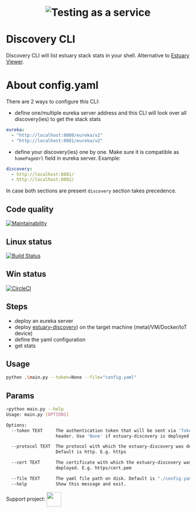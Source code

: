 <h1 align="center"><img src="./docs/images/banner_cli.png" alt="Testing as a service"></h1>  

# Discovery CLI
Discovery CLI will list estuary stack stats in your shell. Alternative to [Estuary Viewer](https://github.com/estuaryoss/estuary-viewer).

# About config.yaml
There are 2 ways to configure this CLI:
- define one/multiple eureka server address and this CLI will look over all discovery(ies) to get the stack stats
```yaml
eureka: 
  - "http://localhost:8080/eureka/v2"
  - "http://localhost:8081/eureka/v2"
```
- define your discovery(ies) one by one. Make sure it is compatible as ```homePageUrl``` field in eureka server. Example:
```yaml
discovery:
  - http://localhost:8081/
  - http://localhost:8082/
```

In case both sections are present ```discovery``` section takes precedence.

## Code quality
[![Maintainability](https://api.codeclimate.com/v1/badges/0bfd475fa5174ea20ae7/maintainability)](https://codeclimate.com/github/estuaryoss/discovery-cli/maintainability)

## Linux status
[![Build Status](https://travis-ci.com/estuaryoss/discovery-cli.svg?branch=main)](https://travis-ci.com/estuaryoss/discovery-cli)

## Win status
[![CircleCI](https://circleci.com/gh/estuaryoss/discovery-cli.svg?style=svg&circle-token=cd4dd66d5683d534ca44f5a64a644720149d8578)](https://circleci.com/gh/estuaryoss/discovery-cli)

## Steps
-  deploy an eureka server
-  deploy [estuary-discovery](https://github.com/estuaryoss/estuary-discovery)) on the target machine (metal/VM/Docker/IoT device)
-  define the yaml configuration 
-  get stats

## Usage
```bash
python .\main.py --token=None --file="config.yaml"
```

## Params
```bash
>python main.py --help
Usage: main.py [OPTIONS]

Options:
  --token TEXT     The authentication token that will be sent via 'Token'
                   header. Use 'None' if estuary-discovery is deployed unsecured

  --protocol TEXT  The protocol with which the estuary-discovery was deployed.
                   Default is http. E.g. https

  --cert TEXT      The certificate with which the estuary-discovery was
                   deployed. E.g. https/cert.pem

  --file TEXT      The yaml file path on disk. Default is "./config.yaml"
  --help           Show this message and exit.

```


Support project: <a href="https://paypal.me/catalindinuta?locale.x=en_US"><img src="https://lh3.googleusercontent.com/Y2_nyEd0zJftXnlhQrWoweEvAy4RzbpDah_65JGQDKo9zCcBxHVpajYgXWFZcXdKS_o=s180-rw" height="40" width="40" align="center"></a>    
